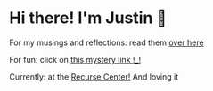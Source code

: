 # Hi there! I'm Justin 🍊

For my musings and reflections: read them [over here](https://juicetin.bearblog.dev)

For fun: click on [this mystery link !_!](https://river.maxbittker.com/) 

Currently: at the [Recurse Center!](https://recurse.com/about) And loving it
